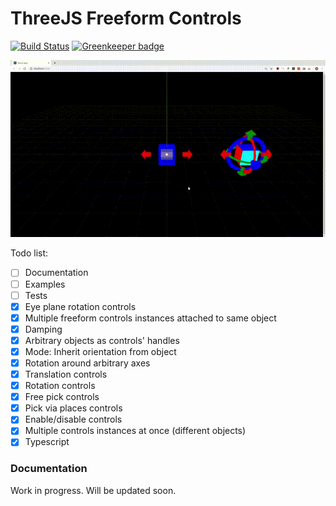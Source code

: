 # ThreeJS Freeform Controls

[![Build Status](https://travis-ci.org/tocttou/three-freeform-controls.svg?branch=master)](https://travis-ci.org/tocttou/three-freeform-controls)
[![Greenkeeper badge](https://badges.greenkeeper.io/tocttou/three-freeform-controls.svg)](https://greenkeeper.io/)

![demo](three.gif)

Todo list:

- [ ] Documentation
- [ ] Examples
- [ ] Tests
- [x] Eye plane rotation controls
- [x] Multiple freeform controls instances attached to same object
- [x] Damping
- [x] Arbitrary objects as controls' handles
- [x] Mode: Inherit orientation from object
- [x] Rotation around arbitrary axes
- [x] Translation controls
- [x] Rotation controls
- [x] Free pick controls
- [x] Pick via places controls
- [x] Enable/disable controls
- [x] Multiple controls instances at once (different objects)
- [x] Typescript

### Documentation

Work in progress. Will be updated soon.
